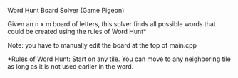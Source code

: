 Word Hunt Board Solver (Game Pigeon)

Given an n x m board of letters, this solver finds all possible words that could be created using the rules of Word Hunt*

Note: you have to manually edit the board at the top of main.cpp


*Rules of Word Hunt: Start on any tile. You can move to any neighboring tile as long as it is not used earlier in the word.